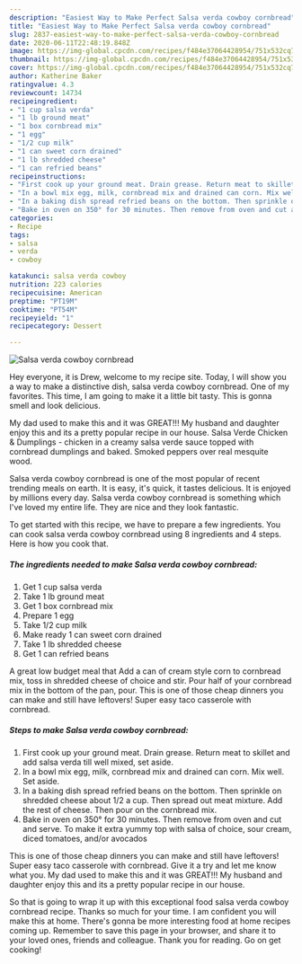 ```yaml
---
description: "Easiest Way to Make Perfect Salsa verda cowboy cornbread"
title: "Easiest Way to Make Perfect Salsa verda cowboy cornbread"
slug: 2837-easiest-way-to-make-perfect-salsa-verda-cowboy-cornbread
date: 2020-06-11T22:48:19.848Z
image: https://img-global.cpcdn.com/recipes/f484e37064428954/751x532cq70/salsa-verda-cowboy-cornbread-recipe-main-photo.jpg
thumbnail: https://img-global.cpcdn.com/recipes/f484e37064428954/751x532cq70/salsa-verda-cowboy-cornbread-recipe-main-photo.jpg
cover: https://img-global.cpcdn.com/recipes/f484e37064428954/751x532cq70/salsa-verda-cowboy-cornbread-recipe-main-photo.jpg
author: Katherine Baker
ratingvalue: 4.3
reviewcount: 14734
recipeingredient:
- "1 cup salsa verda"
- "1 lb ground meat"
- "1 box cornbread mix"
- "1 egg"
- "1/2 cup milk"
- "1 can sweet corn drained"
- "1 lb shredded cheese"
- "1 can refried beans"
recipeinstructions:
- "First cook up your ground meat. Drain grease. Return meat to skillet and add salsa verda till well mixed, set aside."
- "In a bowl mix egg, milk, cornbread mix and drained can corn. Mix well. Set aside."
- "In a baking dish spread refried beans on the bottom. Then sprinkle on shredded cheese about 1/2 a cup. Then spread out meat mixture. Add the rest of cheese. Then pour on the cornbread mix."
- "Bake in oven on 350° for 30 minutes. Then remove from oven and cut and serve. To make it extra yummy top with salsa of choice, sour cream, diced tomatoes, and/or avocados"
categories:
- Recipe
tags:
- salsa
- verda
- cowboy

katakunci: salsa verda cowboy 
nutrition: 223 calories
recipecuisine: American
preptime: "PT19M"
cooktime: "PT54M"
recipeyield: "1"
recipecategory: Dessert

---
```



![Salsa verda cowboy cornbread](https://img-global.cpcdn.com/recipes/f484e37064428954/751x532cq70/salsa-verda-cowboy-cornbread-recipe-main-photo.jpg)

Hey everyone, it is Drew, welcome to my recipe site. Today, I will show you a way to make a distinctive dish, salsa verda cowboy cornbread. One of my favorites. This time, I am going to make it a little bit tasty. This is gonna smell and look delicious.

My dad used to make this and it was GREAT!!! My husband and daughter enjoy this and its a pretty popular recipe in our house. Salsa Verde Chicken &amp; Dumplings - chicken in a creamy salsa verde sauce topped with cornbread dumplings and baked. Smoked peppers over real mesquite wood.

Salsa verda cowboy cornbread is one of the most popular of recent trending meals on earth. It is easy, it's quick, it tastes delicious. It is enjoyed by millions every day. Salsa verda cowboy cornbread is something which I've loved my entire life. They are nice and they look fantastic.


To get started with this recipe, we have to prepare a few ingredients. You can cook salsa verda cowboy cornbread using 8 ingredients and 4 steps. Here is how you cook that.

<!--inarticleads1-->

##### The ingredients needed to make Salsa verda cowboy cornbread:

1. Get 1 cup salsa verda
1. Take 1 lb ground meat
1. Get 1 box cornbread mix
1. Prepare 1 egg
1. Take 1/2 cup milk
1. Make ready 1 can sweet corn drained
1. Take 1 lb shredded cheese
1. Get 1 can refried beans


A great low budget meal that Add a can of cream style corn to cornbread mix, toss in shredded cheese of choice and stir. Pour half of your cornbread mix in the bottom of the pan, pour. This is one of those cheap dinners you can make and still have leftovers! Super easy taco casserole with cornbread. 

<!--inarticleads2-->

##### Steps to make Salsa verda cowboy cornbread:

1. First cook up your ground meat. Drain grease. Return meat to skillet and add salsa verda till well mixed, set aside.
1. In a bowl mix egg, milk, cornbread mix and drained can corn. Mix well. Set aside.
1. In a baking dish spread refried beans on the bottom. Then sprinkle on shredded cheese about 1/2 a cup. Then spread out meat mixture. Add the rest of cheese. Then pour on the cornbread mix.
1. Bake in oven on 350° for 30 minutes. Then remove from oven and cut and serve. To make it extra yummy top with salsa of choice, sour cream, diced tomatoes, and/or avocados


This is one of those cheap dinners you can make and still have leftovers! Super easy taco casserole with cornbread. Give it a try and let me know what you. My dad used to make this and it was GREAT!!! My husband and daughter enjoy this and its a pretty popular recipe in our house. 

So that is going to wrap it up with this exceptional food salsa verda cowboy cornbread recipe. Thanks so much for your time. I am confident you will make this at home. There's gonna be more interesting food at home recipes coming up. Remember to save this page in your browser, and share it to your loved ones, friends and colleague. Thank you for reading. Go on get cooking!
